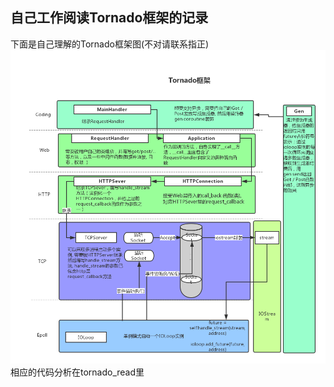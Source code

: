 ## 自己工作阅读Tornado框架的记录

下面是自己理解的Tornado框架图(不对请联系指正)
![Tornado框架图](https://github.com/buhuipao/read_tornado/blob/master/Tornado%E6%A1%86%E6%9E%B6%E5%9B%BE.png?raw=true)
相应的代码分析在tornado_read里
